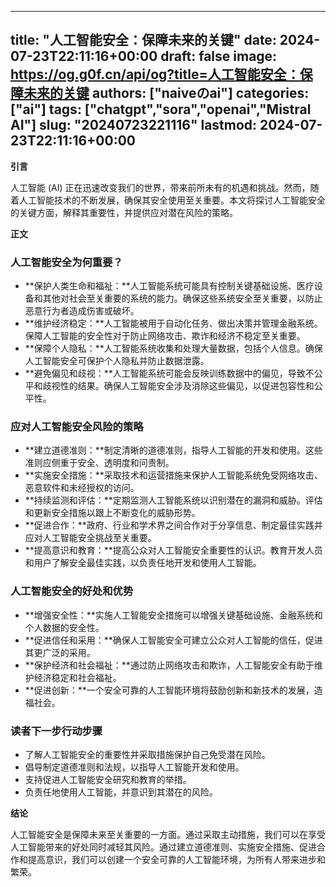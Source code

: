 
---
title: "人工智能安全：保障未来的关键"
date: 2024-07-23T22:11:16+00:00
draft: false
image: https://og.g0f.cn/api/og?title=人工智能安全：保障未来的关键
authors: ["naiveのai"]
categories: ["ai"]
tags: ["chatgpt","sora","openai","Mistral AI"]
slug: "20240723221116"
lastmod: 2024-07-23T22:11:16+00:00
---
**引言**

人工智能 (AI) 正在迅速改变我们的世界，带来前所未有的机遇和挑战。然而，随着人工智能技术的不断发展，确保其安全使用至关重要。本文将探讨人工智能安全的关键方面，解释其重要性，并提供应对潜在风险的策略。

**正文**

### 人工智能安全为何重要？

* **保护人类生命和福祉：**人工智能系统可能具有控制关键基础设施、医疗设备和其他对社会至关重要的系统的能力。确保这些系统安全至关重要，以防止恶意行为者造成伤害或破坏。
* **维护经济稳定：**人工智能被用于自动化任务、做出决策并管理金融系统。保障人工智能的安全性对于防止网络攻击、欺诈和经济不稳定至关重要。
* **保障个人隐私：**人工智能系统收集和处理大量数据，包括个人信息。确保人工智能安全可保护个人隐私并防止数据泄露。
* **避免偏见和歧视：**人工智能系统可能会反映训练数据中的偏见，导致不公平和歧视性的结果。确保人工智能安全涉及消除这些偏见，以促进包容性和公平性。

### 应对人工智能安全风险的策略

* **建立道德准则：**制定清晰的道德准则，指导人工智能的开发和使用。这些准则应侧重于安全、透明度和问责制。
* **实施安全措施：**采取技术和运营措施来保护人工智能系统免受网络攻击、恶意软件和未经授权的访问。
* **持续监测和评估：**定期监测人工智能系统以识别潜在的漏洞和威胁。评估和更新安全措施以跟上不断变化的威胁形势。
* **促进合作：**政府、行业和学术界之间合作对于分享信息、制定最佳实践并应对人工智能安全挑战至关重要。
* **提高意识和教育：**提高公众对人工智能安全重要性的认识。教育开发人员和用户了解安全最佳实践，以负责任地开发和使用人工智能。

### 人工智能安全的好处和优势

* **增强安全性：**实施人工智能安全措施可以增强关键基础设施、金融系统和个人数据的安全性。
* **促进信任和采用：**确保人工智能安全可建立公众对人工智能的信任，促进其更广泛的采用。
* **保护经济和社会福祉：**通过防止网络攻击和欺诈，人工智能安全有助于维护经济稳定和社会福祉。
* **促进创新：**一个安全可靠的人工智能环境将鼓励创新和新技术的发展，造福社会。

### 读者下一步行动步骤

* 了解人工智能安全的重要性并采取措施保护自己免受潜在风险。
* 倡导制定道德准则和法规，以指导人工智能开发和使用。
* 支持促进人工智能安全研究和教育的举措。
* 负责任地使用人工智能，并意识到其潜在的风险。

**结论**

人工智能安全是保障未来至关重要的一方面。通过采取主动措施，我们可以在享受人工智能带来的好处同时减轻其风险。通过建立道德准则、实施安全措施、促进合作和提高意识，我们可以创建一个安全可靠的人工智能环境，为所有人带来进步和繁荣。